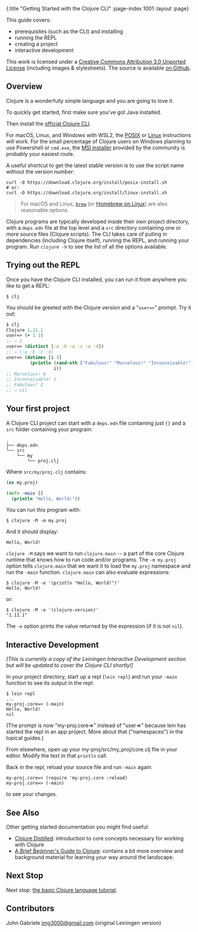 {:title "Getting Started with the Clojure CLI"
 :page-index 1001
 :layout :page}

This guide covers:

 * prerequisites (such as the CLI) and installing
 * running the REPL
 * creating a project
 * interactive development

This work is licensed under a <a rel="license"
href="https://creativecommons.org/licenses/by/3.0/">Creative Commons
Attribution 3.0 Unported License</a> (including images &
stylesheets). The source is available [on
Github](https://github.com/clojure-doc/clojure-doc.github.io).

## Overview

Clojure is a wonderfully simple language and you are going to love
it.

To quickly get started, first make sure you've got Java installed.

Then install the [official Clojure CLI](https://clojure.org/guides/install_clojure).

For macOS, Linux, and Windows with WSL2, the [POSIX](https://clojure.org/guides/install_clojure#_posix_instructions)
or [Linux](https://clojure.org/guides/install_clojure#_linux_instructions)
instructions will work. For the small percentage of Clojure users on Windows
planning to use Powershell or `cmd.exe`, the
[MSI installer](https://github.com/casselc/clj-msi) provided by the community
is probably your easiest route.

A useful shortcut to get the latest stable version is to use the script name
without the version number:

```shell
curl -O https://download.clojure.org/install/posix-install.sh
# or:
curl -O https://download.clojure.org/install/linux-install.sh
```

> For macOS and Linux, [`brew`](https://brew.sh/) (or [Homebrew on Linux](https://docs.brew.sh/Homebrew-on-Linux)) are also reasonable options.

Clojure programs are typically developed inside their own project
directory, with a `deps.edn` file at the top level and a `src` directory
containing one or more source files (Clojure scripts). The CLI takes care of
pulling in dependencies (including Clojure itself), running the REPL,
and running your program. Run `clojure -h` to
see the list of all the options available.


## Trying out the REPL

Once you have the Clojure CLI installed, you can run it from anywhere you like
to get a REPL:

    $ clj

You should be greeted with the Clojure version and a "`user=>`" prompt. Try it out:

```clojure
$ clj
Clojure 1.11.1
user=> (+ 1 1)
;; ⇒ 2
user=> (distinct [:a :b :a :c :a :d])
;; ⇒ (:a :b :c :d)
user=> (dotimes [i 3]
         (println (rand-nth ["Fabulous!" "Marvelous!" "Inconceivable!"])
                  i))
;; Marvelous! 0
;; Inconceivable! 1
;; Fabulous! 2
;; ⇒ nil
```


## Your first project

A Clojure CLI project can start with a `deps.edn` file containing just `{}`
and a `src` folder containing your program:

```
.
├── deps.edn
└── src
    └── my
        └── proj.clj
```

Where `src/my/proj.clj` contains:

```clojure
(ns my.proj)

(defn -main []
  (println "Hello, World!"))
```

You can run this program with:

```
$ clojure -M -m my.proj
```

And it should display:

```
Hello, World!
```

`clojure -M` says we want to run `clojure.main` -- a part of the core Clojure runtime that knows how to run code and/or programs.
The `-m my.proj` option tells `clojure.main` that we want it to load the `my.proj` namespace and run the `-main` function.
`clojure.main` can also evaluate expressions:

```
$ clojure -M -e '(println "Hello, World!")'
Hello, World!
```

or:

```
$ clojure -M -e '(clojure-version)'
"1.11.1"
```

The `-e` option prints the value returned by the expression (if it is not `nil`).

## Interactive Development

_[This is currently a copy of the Leiningen Interactive Development section but will be updated to cover the Clojure CLI shortly!]_

In your project directory, start up a repl (`lein repl`) and
run your `-main` function to see its output in the repl:

    $ lein repl
    ...
    my-proj.core=> (-main)
    Hello, World!
    nil

(The prompt is now "my-proj.core=>" instead of "user=>" because lein
has started the repl in an app project. More about that ("namespaces")
in the topical guides.)

From elsewhere, open up your my-proj/src/my_proj/core.clj file
in your editor. Modify the text in that `println` call.

Back in the repl, reload your source file and run `-main` again:

    my-proj.core=> (require 'my-proj.core :reload)
    my-proj.core=> (-main)

to see your changes.


## See Also

Other getting started documentation you might find useful:

  * [Clojure Distilled](http://yogthos.github.io/ClojureDistilled.html):
    introduction to core concepts necessary for working with Clojure
  * [A Brief Beginner's Guide to
    Clojure](http://www.unexpected-vortices.com/clojure/brief-beginners-guide/index.html):
    contains a bit more overview and background material for learning your way
    around the landscape.


## Next Stop

Next stop: [the basic Clojure language tutorial](/articles/tutorials/introduction/).



## Contributors

John Gabriele <jmg3000@gmail.com> (original Leiningen version)
